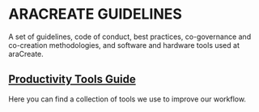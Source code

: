 # ARACREATE GUIDELINES
A set of guidelines, code of conduct, best practices, co-governance and co-creation methodologies, and software and hardware tools used at araCreate.

## [Productivity Tools Guide](#productivity-tools-guide)
Here you can find a collection of tools we use to improve our workflow.


